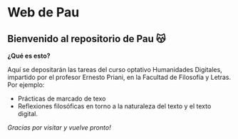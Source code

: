# Web de Pau
## Bienvenido al repositorio de Pau 😽

**¿Qué es esto?**

Aquí se depositarán las tareas del curso optativo Humanidades Digitales, impartido por el profesor Ernesto Priani, en la Facultad de Filosofía y Letras. Por ejemplo:

- Prácticas de marcado de texo
- Reflexiones filosóficas en torno a la naturaleza del texto y el texto digital.

*Gracias por visitar y vuelve pronto!*
